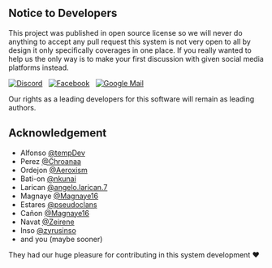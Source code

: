 ## Notice to Developers

This project was published in open source license so we will never do anything to accept any pull request this system is not very open to all by design it only specifically coverages in one place. If you really wanted to help us the only way is to make your first discussion with given social media platforms instead.

[![Discord](https://skillicons.dev/icons?i=discord)](https://discordapp.com/users/1288054748359950346)&nbsp;&nbsp;
[![Facebook](https://skills-icons.vercel.app/api/icons?i=fb)](https://www.facebook.com/golashie)&nbsp;&nbsp;
[![Google Mail](https://skillicons.dev/icons?i=gmail&theme=light)](https://mail.google.com/mail/?view=cm&fs=1&to=k80308392@gmail.com)&nbsp;&nbsp;

Our rights as a leading developers for this software will remain as leading authors.

## Acknowledgement

* Alfonso [@tempDev](https://github.com/ChristianAlfonso)
* Perez [@Chroanaa](https://github.com/Chroanaa)
* Ordejon [@Aeroxism](https://github.com/Aeroxism)
* Bati-on [@nkunai](https://github.com/nkunai)
* Larican [@angelo.larican.7](https://www.facebook.com/markangelo.larican.7)
* Magnaye [@Magnaye16](https://github.com/Magnaye16)
* Estares [@pseudoclans](https://github.com/pseudoclans)
* Cañon [@Magnaye16](https://github.com/KaiYue25)
* Navat [@Zeirene](https://github.com/Zeirene)
* Inso [@zyrusinso](https://github.com/zyrusinso)
* and you (maybe sooner)

They had our huge pleasure for contributing in this system development :heart:
